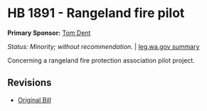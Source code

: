 # HB 1891 - Rangeland fire pilot
**Primary Sponsor:** [Tom Dent](/person/leg/tom.dent.md)

*Status: Minority; without recommendation.* | [leg.wa.gov summary](https://app.leg.wa.gov/billsummary?BillNumber=1891&Year=2021)

Concerning a rangeland fire protection association pilot project.

## Revisions
* [Original Bill](1/)